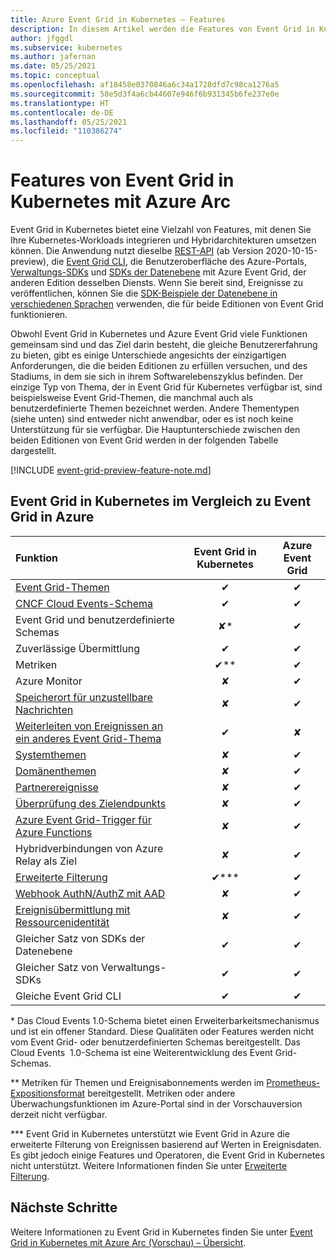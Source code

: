 ```yaml
---
title: Azure Event Grid in Kubernetes – Features
description: In diesem Artikel werden die Features von Event Grid in Kubernetes mit Event Grid in Azure verglichen.
author: jfggdl
ms.subservice: kubernetes
ms.author: jafernan
ms.date: 05/25/2021
ms.topic: conceptual
ms.openlocfilehash: af18458e0370846a6c34a1728dfd7c98ca1276a5
ms.sourcegitcommit: 58e5d3f4a6cb44607e946f6b931345b6fe237e0e
ms.translationtype: HT
ms.contentlocale: de-DE
ms.lasthandoff: 05/25/2021
ms.locfileid: "110386274"
---
```

# <a name="event-grid-on-kubernetes-with-azure-arc-features"></a>Features von Event Grid in Kubernetes mit Azure Arc
Event Grid in Kubernetes bietet eine Vielzahl von Features, mit denen Sie Ihre Kubernetes-Workloads integrieren und Hybridarchitekturen umsetzen können. Die Anwendung nutzt dieselbe [REST-API](/rest/api/eventgrid/version2020-10-15-preview/topics) (ab Version 2020-10-15-preview), die [Event Grid CLI](/cli/azure/eventgrid), die Benutzeroberfläche des Azure-Portals, [Verwaltungs-SDKs](../sdk-overview.md#management-sdks) und [SDKs der Datenebene](../sdk-overview.md#data-plane-sdks) mit Azure Event Grid, der anderen Edition desselben Diensts. Wenn Sie bereit sind, Ereignisse zu veröffentlichen, können Sie die [SDK-Beispiele der Datenebene in verschiedenen Sprachen](https://devblogs.microsoft.com/azure-sdk/event-grid-ga/) verwenden, die für beide Editionen von Event Grid funktionieren.

Obwohl Event Grid in Kubernetes und Azure Event Grid viele Funktionen gemeinsam sind und das Ziel darin besteht, die gleiche Benutzererfahrung zu bieten, gibt es einige Unterschiede angesichts der einzigartigen Anforderungen, die die beiden Editionen zu erfüllen versuchen, und des Stadiums, in dem sie sich in ihrem Softwarelebenszyklus befinden. Der einzige Typ von Thema, der in Event Grid für Kubernetes verfügbar ist, sind beispielsweise Event Grid-Themen, die manchmal auch als benutzerdefinierte Themen bezeichnet werden. Andere Thementypen (siehe unten) sind entweder nicht anwendbar, oder es ist noch keine Unterstützung für sie verfügbar. Die Hauptunterschiede zwischen den beiden Editionen von Event Grid werden in der folgenden Tabelle dargestellt.

[!INCLUDE [event-grid-preview-feature-note.md](../../../includes/event-grid-preview-feature-note.md)]


## <a name="event-grid-on-kubernetes-vs-event-grid-on-azure"></a>Event Grid in Kubernetes im Vergleich zu Event Grid in Azure

| Funktion | Event Grid in Kubernetes | Azure Event Grid |
|:--|:-:|:-:|
| [Event Grid-Themen](/rest/api/eventgrid/version2020-10-15-preview/topics) | ✔ | ✔ |
| [CNCF Cloud Events-Schema](https://github.com/cloudevents/spec/blob/master/spec.md) | ✔ | ✔ |
| Event Grid und benutzerdefinierte Schemas | ✘* | ✔ |
| Zuverlässige Übermittlung | ✔ | ✔ |
| Metriken  | ✔** | ✔ |
| Azure Monitor  | ✘ | ✔ |
| [Speicherort für unzustellbare Nachrichten](../manage-event-delivery.md#set-dead-letter-location) | ✘ | ✔ |
| [Weiterleiten von Ereignissen an ein anderes Event Grid-Thema](event-handlers.md#azure-event-grid) | ✔ | ✘ |
| [Systemthemen](../system-topics.md) | ✘ | ✔ |
| [Domänenthemen](../event-domains.md) | ✘ | ✔ |
| [Partnerereignisse](../partner-events-overview.md) | ✘ | ✔ |
| [Überprüfung des Zielendpunkts](../webhook-event-delivery.md#endpoint-validation-with-event-grid-events) | ✘ | ✔ |
| [Azure Event Grid-Trigger für Azure Functions](../../azure-functions/functions-bindings-event-grid-trigger.md) | ✘ | ✔ |
| Hybridverbindungen von Azure Relay als Ziel | ✘ | ✔ |
| [Erweiterte Filterung](filter-events.md) | ✔*** | ✔ |
| [Webhook AuthN/AuthZ mit AAD](../secure-webhook-delivery.md) | ✘ | ✔ |
| [Ereignisübermittlung mit Ressourcenidentität](/rest/api/eventgrid/version2020-10-15-preview/eventsubscriptions/createorupdate#deliverywithresourceidentity) | ✘ | ✔ |
| Gleicher Satz von SDKs der Datenebene | ✔ | ✔ |
| Gleicher Satz von Verwaltungs-SDKs | ✔ | ✔ |
| Gleiche Event Grid CLI | ✔ | ✔ |

\* Das Cloud Events 1.0-Schema bietet einen Erweiterbarkeitsmechanismus und ist ein offener Standard. Diese Qualitäten oder Features werden nicht vom Event Grid- oder benutzerdefinierten Schemas bereitgestellt. Das Cloud Events  1.0-Schema ist eine Weiterentwicklung des Event Grid-Schemas.

\** Metriken für Themen und Ereignisabonnements werden im [Prometheus-Expositionsformat](https://prometheus.io/docs/instrumenting/exposition_formats/) bereitgestellt. Metriken oder andere Überwachungsfunktionen im Azure-Portal sind in der Vorschauversion derzeit nicht verfügbar.

\*** Event Grid in Kubernetes unterstützt wie Event Grid in Azure die erweiterte Filterung von Ereignissen basierend auf Werten in Ereignisdaten. Es gibt jedoch einige Features und Operatoren, die Event Grid in Kubernetes nicht unterstützt. Weitere Informationen finden Sie unter [Erweiterte Filterung](filter-events.md#filter-by-values-in-event-data).

## <a name="next-steps"></a>Nächste Schritte
Weitere Informationen zu Event Grid in Kubernetes finden Sie unter [Event Grid in Kubernetes mit Azure Arc (Vorschau) – Übersicht](overview.md).